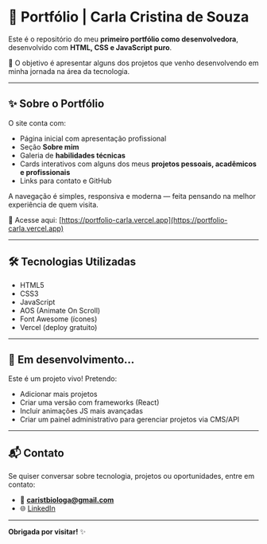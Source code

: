 # 💼 Portfólio | Carla Cristina de Souza

Este é o repositório do meu **primeiro portfólio como desenvolvedora**, desenvolvido com **HTML, CSS e JavaScript puro**.

🎯 O objetivo é apresentar alguns dos projetos que venho desenvolvendo em minha jornada na área da tecnologia.

---

## ✨ Sobre o Portfólio

O site conta com:

- Página inicial com apresentação profissional
- Seção **Sobre mim**
- Galeria de **habilidades técnicas**
- Cards interativos com alguns dos meus **projetos pessoais, acadêmicos e profissionais**
- Links para contato e GitHub

A navegação é simples, responsiva e moderna — feita pensando na melhor experiência de quem visita.

🔗 Acesse aqui: [https://portfolio-carla.vercel.app](https://portfolio-carla.vercel.app)

---

## 🛠️ Tecnologias Utilizadas

- HTML5
- CSS3
- JavaScript
- AOS (Animate On Scroll)
- Font Awesome (ícones)
- Vercel (deploy gratuito)

---

## 🚧 Em desenvolvimento...

Este é um projeto vivo! Pretendo:

- Adicionar mais projetos
- Criar uma versão com frameworks (React)
- Incluir animações JS mais avançadas
- Criar um painel administrativo para gerenciar projetos via CMS/API

---

## 📬 Contato

Se quiser conversar sobre tecnologia, projetos ou oportunidades, entre em contato:

- 📧 **caristbiologa@gmail.com**
- 🌐 [LinkedIn](https://www.linkedin.com/in/carla-cristina-de-souza)

---

**Obrigada por visitar!** ✨
